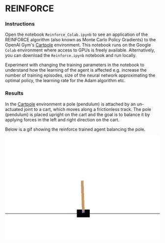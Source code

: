 # REINFORCE

### Instructions

Open the notebook `Reinforce_Colab.ipynb` to see an application of the REINFORCE algorithm (also known as Monte Carlo Policy Gradients) to the OpenAI Gym's [Cartpole](https://github.com/openai/gym/blob/master/gym/envs/classic_control/cartpole.py) environment. This notebook runs on the Google `Colab` environment where access to GPUs is freely available. Alternatively, you can download the `Reinforce.ipynb` notebook and run locally.

Experiment with changing the training parameters in the notebook to understand how the learning of the agent is affected e.g. increase the number of training episodes, size of the neural network approximating the optimal policy, the learning rate for the Adam algorithm etc.

### Results 

In the [Cartpole](https://github.com/openai/gym/blob/master/gym/envs/classic_control/cartpole.py) environment a pole (pendulum) is attached by an un-actuated joint to a cart, which moves along a frictionless track. The pole (pendulum) is placed upright on the cart and the goal is to balance it by applying forces in the left and right direction on the cart.

Below is a gif showing the reinforce trained agent balancing the pole.


![Reinforce trained agent](Reinforce_Cart_Pole_v0.gif)
